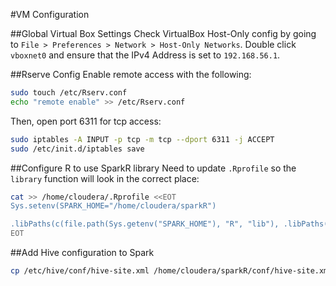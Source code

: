 #VM Configuration

##Global Virtual Box Settings
Check VirtualBox Host-Only config by going to `File > Preferences > Network > Host-Only Networks`. Double click `vboxnet0` and ensure that the IPv4 Address is set to `192.168.56.1`.

##Rserve Config
Enable remote access with the following:
```bash
sudo touch /etc/Rserv.conf
echo "remote enable" >> /etc/Rserv.conf
```

Then, open port 6311 for tcp access:
```bash
sudo iptables -A INPUT -p tcp -m tcp --dport 6311 -j ACCEPT
sudo /etc/init.d/iptables save
```

##Configure R to use SparkR library
Need to update `.Rprofile` so the `library` function will look in the correct place:
```bash
cat >> /home/cloudera/.Rprofile <<EOT
Sys.setenv(SPARK_HOME="/home/cloudera/sparkR")

.libPaths(c(file.path(Sys.getenv("SPARK_HOME"), "R", "lib"), .libPaths() )
EOT
```

##Add Hive configuration to Spark
```bash
cp /etc/hive/conf/hive-site.xml /home/cloudera/sparkR/conf/hive-site.xml
```
